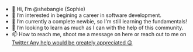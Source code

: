 - 👋 Hi, I’m @shebangie (Sophie)
- 👀 I’m interested in begining a career in software development.
- 🌱 I’m currently a complete newbie, so I'm still learning the fundamentals!
- 💞️ I’m looking to learn as much as I can with the help of this community.
- 📫 How to reach me, shoot me a message on here or reach out to me on<a href="https://twitter.com/shebangie"> Twitter.Any help would be greately appreciated 😉

<!---
shebangie/shebangie is a ✨ special ✨ repository because its `README.md` (this file) appears on your GitHub profile.
You can click the Preview link to take a look at your changes.
--->
